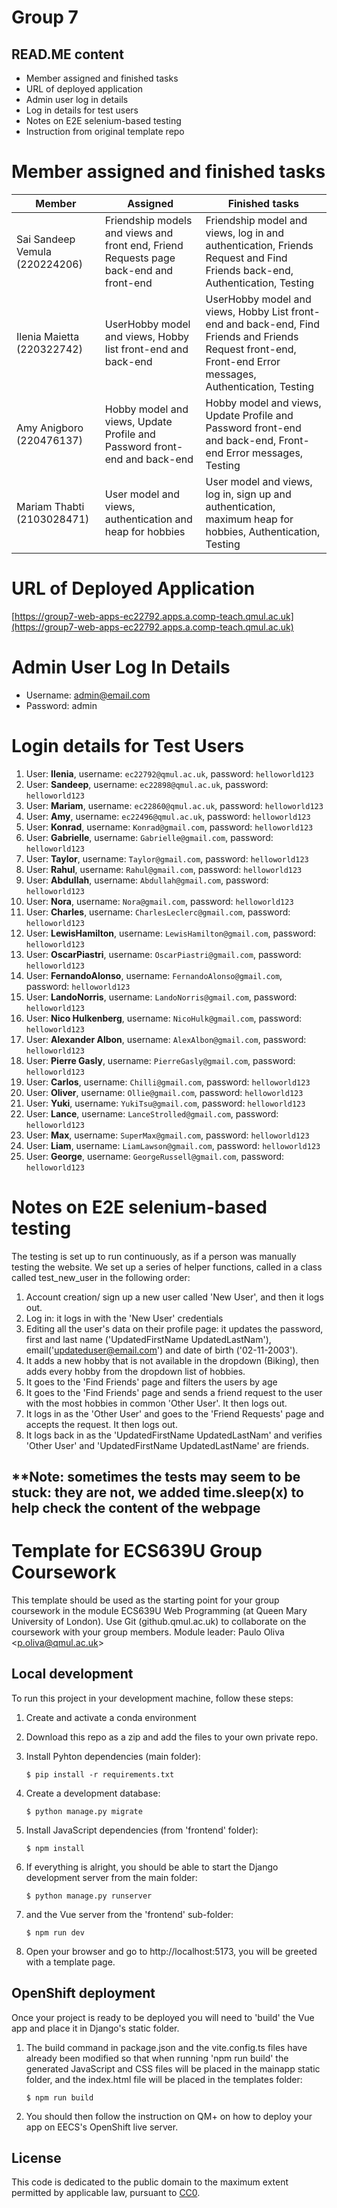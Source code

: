 # Group 7
## READ.ME content
- Member assigned and finished tasks
- URL of deployed application
- Admin user log in details
- Log in details for test users
- Notes on E2E selenium-based testing
- Instruction from original template repo
  
# Member assigned and finished tasks
| Member                         | Assigned                                                                                 | Finished tasks                                                                                       |
| ------------------------------ | ---------------------------------------------------------------------------------------- | ---------------------------------------------------------------------------------------------------- |
| Sai Sandeep Vemula (220224206) | Friendship models and views and front end, Friend Requests page back-end and front-end | Friendship model and views, log in and authentication, Friends Request and Find Friends back-end, Authentication, Testing   |
| Ilenia Maietta (220322742)     | UserHobby model and views, Hobby list front-end and back-end                           | UserHobby model and views, Hobby List front-end and back-end, Find Friends and Friends Request front-end, Front-end Error messages, Authentication, Testing |
| Amy Anigboro (220476137)       | Hobby model and views, Update Profile and Password front-end and back-end            | Hobby model and views, Update Profile and Password front-end and back-end, Front-end Error messages, Testing                        |
| Mariam Thabti (2103028471)     | User model and views, authentication and heap for hobbies                                | User model and views, log in, sign up and authentication, maximum heap for hobbies, Authentication, Testing                  |

# URL of Deployed Application
[https://group7-web-apps-ec22792.apps.a.comp-teach.qmul.ac.uk](https://group7-web-apps-ec22792.apps.a.comp-teach.qmul.ac.uk)

# Admin User Log In Details
- Username: admin@email.com
- Password: admin

# Login details for Test Users

1. User: **Ilenia**, username: `ec22792@qmul.ac.uk`, password: `helloworld123`
2. User: **Sandeep**, username: `ec22898@qmul.ac.uk`, password: `helloworld123`
3. User: **Mariam**, username: `ec22860@qmul.ac.uk`, password: `helloworld123`
4. User: **Amy**, username: `ec22496@qmul.ac.uk`, password: `helloworld123`
5. User: **Konrad**, username: `Konrad@gmail.com`, password: `helloworld123`
6. User: **Gabrielle**, username: `Gabrielle@gmail.com`, password: `helloworld123`
7. User: **Taylor**, username: `Taylor@gmail.com`, password: `helloworld123`
8. User: **Rahul**, username: `Rahul@gmail.com`, password: `helloworld123`
9. User: **Abdullah**, username: `Abdullah@gmail.com`, password: `helloworld123`
10. User: **Nora**, username: `Nora@gmail.com`, password: `helloworld123`
11. User: **Charles**, username: `CharlesLeclerc@gmail.com`, password: `helloworld123`
12. User: **LewisHamilton**, username: `LewisHamilton@gmail.com`, password: `helloworld123`
13. User: **OscarPiastri**, username: `OscarPiastri@gmail.com`, password: `helloworld123`
14. User: **FernandoAlonso**, username: `FernandoAlonso@gmail.com`, password: `helloworld123`
15. User: **LandoNorris**, username: `LandoNorris@gmail.com`, password: `helloworld123`
16. User: **Nico Hulkenberg**, username: `NicoHulk@gmail.com`, password: `helloworld123`
17. User: **Alexander Albon**, username: `AlexAlbon@gmail.com`, password: `helloworld123`
18. User: **Pierre Gasly**, username: `PierreGasly@gmail.com`, password: `helloworld123`
19. User: **Carlos**, username: `Chilli@gmail.com`, password: `helloworld123`
20. User: **Oliver**, username: `Ollie@gmail.com`, password: `helloworld123`
21. User: **Yuki**, username: `YukiTsu@gmail.com`, password: `helloworld123`
22. User: **Lance**, username: `LanceStrolled@gmail.com`, password: `helloworld123`
23. User: **Max**, username: `SuperMax@gmail.com`, password: `helloworld123`
24. User: **Liam**, username: `LiamLawson@gmail.com`, password: `helloworld123`
25. User: **George**, username: `GeorgeRussell@gmail.com`, password: `helloworld123`

# Notes on E2E selenium-based testing
The testing is set up to run continuously, as if a person was manually testing the website. We set up a series of helper functions, called in a class called test_new_user in the following order:
1. Account creation/ sign up a new user called 'New User', and then it logs out.
2. Log in: it logs in with the 'New User' credentials
3. Editing all the user's data on their profile page: it updates the password, first and last name ('UpdatedFirstName UpdatedLastNam'), email('updateduser@email.com') and date of birth ('02-11-2003').
4. It adds a new hobby that is not available in the dropdown (Biking), then adds every hobby from the dropdown list of hobbies.
5. It goes to the 'Find Friends' page and filters the users by age
6. It goes to the 'Find Friends' page and sends a friend request to the user with the most hobbies in common 'Other User'. It then logs out.
7. It logs in as the 'Other User' and goes to the 'Friend Requests' page and accepts the request. It then logs out.
8. It logs back in as the 'UpdatedFirstName UpdatedLastNam' and verifies 'Other User' and 'UpdatedFirstName UpdatedLastName' are friends.

**Note: sometimes the tests may seem to be stuck: they are not, we added time.sleep(x) to help check the content of the webpage
--------------------------------------------------------------------------------------------------------------------------------------------------------------------------------
# Template for ECS639U Group Coursework

This template should be used as the starting point for your group coursework in the module ECS639U Web Programming (at Queen Mary University of London). Use Git (github.qmul.ac.uk) to collaborate on the coursework with your group members. Module leader: Paulo Oliva <[p.oliva@qmul.ac.uk](mailto:p.oliva@qmul.ac.uk)>

## Local development

To run this project in your development machine, follow these steps:

1. Create and activate a conda environment

2. Download this repo as a zip and add the files to your own private repo.

3. Install Pyhton dependencies (main folder):

   ```console
   $ pip install -r requirements.txt
   ```

4. Create a development database:

   ```console
   $ python manage.py migrate
   ```

5. Install JavaScript dependencies (from 'frontend' folder):

   ```console
   $ npm install
   ```

6. If everything is alright, you should be able to start the Django development server from the main folder:

   ```console
   $ python manage.py runserver
   ```

7. and the Vue server from the 'frontend' sub-folder:

   ```console
   $ npm run dev
   ```

8. Open your browser and go to http://localhost:5173, you will be greeted with a template page.

## OpenShift deployment

Once your project is ready to be deployed you will need to 'build' the Vue app and place it in Django's static folder.

1. The build command in package.json and the vite.config.ts files have already been modified so that when running 'npm run build' the generated JavaScript and CSS files will be placed in the mainapp static folder, and the index.html file will be placed in the templates folder:

   ```console
   $ npm run build
   ```

2. You should then follow the instruction on QM+ on how to deploy your app on EECS's OpenShift live server.

## License

This code is dedicated to the public domain to the maximum extent permitted by applicable law, pursuant to [CC0](http://creativecommons.org/publicdomain/zero/1.0/).
